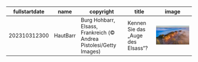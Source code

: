|fullstartdate|name|copyright|title|image|
|--|--|--|--|--|
202310312300|HautBarr|Burg Hohbarr, Elsass, Frankreich (© Andrea Pistolesi/Getty Images)|Kennen Sie das „Auge des Elsass“?|![](/de-DE/2023/11/202310312300HautBarr.jpg)|
